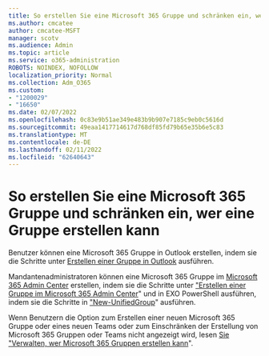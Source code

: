 ```yaml
---
title: So erstellen Sie eine Microsoft 365 Gruppe und schränken ein, wer eine Gruppe erstellen kann
ms.author: cmcatee
author: cmcatee-MSFT
manager: scotv
ms.audience: Admin
ms.topic: article
ms.service: o365-administration
ROBOTS: NOINDEX, NOFOLLOW
localization_priority: Normal
ms.collection: Adm_O365
ms.custom:
- "1200029"
- "16650"
ms.date: 02/07/2022
ms.openlocfilehash: 0c83e9b51ae349e483b9b907e7185c9eb0c5616d
ms.sourcegitcommit: 49eaa1417714617d768df85fd79b65e35b6e5c83
ms.translationtype: MT
ms.contentlocale: de-DE
ms.lasthandoff: 02/11/2022
ms.locfileid: "62640643"
---
```

# <a name="how-to-a-create-a-microsoft-365-group-and-restrict-who-can-create-a-group"></a>So erstellen Sie eine Microsoft 365 Gruppe und schränken ein, wer eine Gruppe erstellen kann

Benutzer können eine Microsoft 365 Gruppe in Outlook erstellen, indem sie die Schritte unter [Erstellen einer Gruppe in Outlook](https://aka.ms/M365GroupUser) ausführen.

Mandantenadministratoren können eine Microsoft 365 Gruppe im [Microsoft 365 Admin Center](https://aka.ms/M365GroupMAC) erstellen, indem sie die Schritte unter ["Erstellen einer Gruppe im Microsoft 365 Admin Center](https://aka.ms/M365GroupMAC)" und in EXO PowerShell ausführen, indem sie die Schritte in ["New-UnifiedGroup](https://docs.microsoft.com/powershell/module/exchange/new-unifiedgroup?view=exchange-ps&preserve-view=true)" ausführen.

Wenn Benutzern die Option zum Erstellen einer neuen Microsoft 365 Gruppe oder eines neuen Teams oder zum Einschränken der Erstellung von Microsoft 365 Gruppen oder Teams nicht angezeigt wird, lesen [Sie "Verwalten, wer Microsoft 365 Gruppen erstellen kann](https://docs.microsoft.com/microsoft-365/solutions/manage-creation-of-groups)".